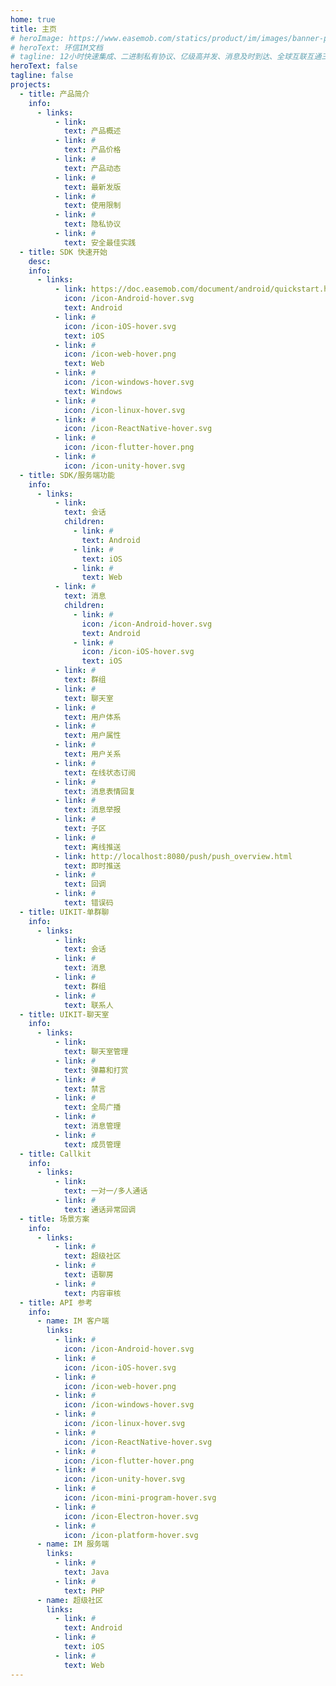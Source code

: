 ```yaml
---
home: true
title: 主页
# heroImage: https://www.easemob.com/statics/product/im/images/banner-pic.png
# heroText: 环信IM文档
# tagline: 12小时快速集成、二进制私有协议、亿级高并发、消息及时到达、全球互联互通三大范德萨发生发大水范德萨三大法师法as的撒发的
heroText: false
tagline: false
projects:
  - title: 产品简介
    info:
      - links:
          - link:
            text: 产品概述
          - link: #
            text: 产品价格
          - link: #
            text: 产品动态
          - link: #
            text: 最新发版
          - link: #
            text: 使用限制
          - link: #
            text: 隐私协议
          - link: #
            text: 安全最佳实践
  - title: SDK 快速开始
    desc:
    info:
      - links:
          - link: https://doc.easemob.com/document/android/quickstart.html
            icon: /icon-Android-hover.svg
            text: Android
          - link: #
            icon: /icon-iOS-hover.svg
            text: iOS
          - link: #
            icon: /icon-web-hover.png
            text: Web
          - link: #
            icon: /icon-windows-hover.svg
            text: Windows
          - link: #
            icon: /icon-linux-hover.svg
          - link: #
            icon: /icon-ReactNative-hover.svg
          - link: #
            icon: /icon-flutter-hover.png
          - link: #
            icon: /icon-unity-hover.svg
  - title: SDK/服务端功能
    info:
      - links:
          - link: 
            text: 会话
            children:
              - link: #
                text: Android
              - link: #
                text: iOS
              - link: #
                text: Web
          - link: #
            text: 消息
            children:
              - link: #
                icon: /icon-Android-hover.svg
                text: Android
              - link: #
                icon: /icon-iOS-hover.svg
                text: iOS
          - link: #
            text: 群组
          - link: #
            text: 聊天室
          - link: #
            text: 用户体系  
          - link: #
            text: 用户属性 
          - link: #
            text: 用户关系
          - link: #
            text: 在线状态订阅
          - link: #
            text: 消息表情回复
          - link: #
            text: 消息举报 
          - link: #
            text: 子区
          - link: #
            text: 离线推送
          - link: http://localhost:8080/push/push_overview.html
            text: 即时推送
          - link: #
            text: 回调
          - link: #
            text: 错误码       
  - title: UIKIT-单群聊
    info:
      - links:
          - link: 
            text: 会话
          - link: #
            text: 消息
          - link: #
            text: 群组
          - link: #
            text: 联系人
  - title: UIKIT-聊天室
    info:
      - links:
          - link: 
            text: 聊天室管理
          - link: #
            text: 弹幕和打赏
          - link: #
            text: 禁言
          - link: #
            text: 全局广播
          - link: #
            text: 消息管理
          - link: #
            text: 成员管理  
  - title: Callkit
    info:
      - links:
          - link: 
            text: 一对一/多人通话
          - link: #
            text: 通话异常回调          
  - title: 场景方案
    info:
      - links:
          - link: #
            text: 超级社区
          - link: #
            text: 语聊房
          - link: #
            text: 内容审核
  - title: API 参考
    info:
      - name: IM 客户端
        links:
          - link: #
            icon: /icon-Android-hover.svg
          - link: #
            icon: /icon-iOS-hover.svg
          - link: #
            icon: /icon-web-hover.png
          - link: #
            icon: /icon-windows-hover.svg
          - link: #
            icon: /icon-linux-hover.svg
          - link: #
            icon: /icon-ReactNative-hover.svg
          - link: #
            icon: /icon-flutter-hover.png
          - link: #
            icon: /icon-unity-hover.svg
          - link: #
            icon: /icon-mini-program-hover.svg
          - link: #
            icon: /icon-Electron-hover.svg
          - link: #
            icon: /icon-platform-hover.svg
      - name: IM 服务端
        links:
          - link: #
            text: Java
          - link: #
            text: PHP
      - name: 超级社区
        links:
          - link: #
            text: Android
          - link: #
            text: iOS
          - link: #
            text: Web
---
```

